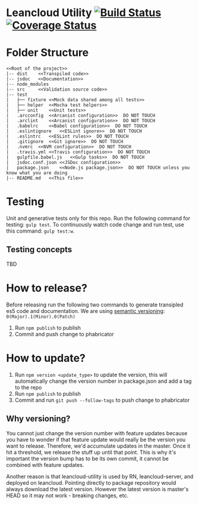 # Leancloud Utility [![Build Status](https://travis-ci.org/ZenChat/validation-stack.svg?branch=master)](https://travis-ci.org/ZenChat/validation-stack) [![Coverage Status](https://coveralls.io/repos/ZenChat/leancloud-utility/badge.svg?branch=master&service=github)](https://coveralls.io/github/ZenChat/leancloud-utility?branch=master)


# Folder Structure

```
<<Root of the project>>
|-- dist    <<Transpiled code>>
|-- jsdoc   <<Documentation>>
|-- node_modules
|-- src     <<Validation source code>>
|-- test
|   ├── fixture <<Mock data shared among all tests>>
|   ├── helper  <<Mocha test helpers>>
|   ├── unit    <<Unit tests>>
|   .arcconfig  <<Arcanist configuration>>  DO NOT TOUCH
|   .arclint    <<Arcanist configuration>>  DO NOT TOUCH
|   .babelrc    <<Babel configuration>>  DO NOT TOUCH
|   .eslintignore   <<ESLint ignore>>  DO NOT TOUCH
|   .eslintrc   <<ESLint rules>>  DO NOT TOUCH
|   .gitignore  <<Git ignore>>  DO NOT TOUCH
|   .nvmrc  <<NVM configuration>>  DO NOT TOUCH
|   .travis.yml <<Travis configuration>>  DO NOT TOUCH
|   gulpfile.babel.js   <<Gulp tasks>>  DO NOT TOUCH
|   jsdoc.conf.json <<JSDoc configuration>>
|   package.json    <<Node.js package.json>>  DO NOT TOUCH unless you know what you are doing
|-- README.md   <<This file>>

```

# Testing
Unit and generative tests only for this repo.
Run the following command for testing: `gulp test`. To continuously watch code change and run test, use this command: `gulp test:w`.

## Testing concepts
TBD

# How to release?
Before releasing run the following two commands to generate transipled es5 code and documentation. We are using [semantic versioning](http://semver.org/): `0(Major).1(Minor).0(Patch)`
1. Run `npm publish` to publish
3. Commit and push change to phabricator

# How to update?
1. Run `npm version <update_type>` to update the version, this will automatically change the version number in package.json and add a tag to the repo
2. Run `npm publish` to publish
3. Commit and run `git push --follow-tags` to push change to phabricator

## Why versioning?
You cannot just change the version number with feature updates because you have to wonder if that feature update would really be the version you want to release. Therefore, we'd accumulate updates in the master. Once it hit a threshold, we release the stuff up until that point. This is why it's important the version bump has to be its own commit, it cannot be combined with feature updates.

Another reason is that leancloud-utility is used by RN, leancloud-server, and deployed on leancloud. Pointing directly to package repository would always download the latest version. However the latest version is master's HEAD so it may not work - breaking changes, etc.
